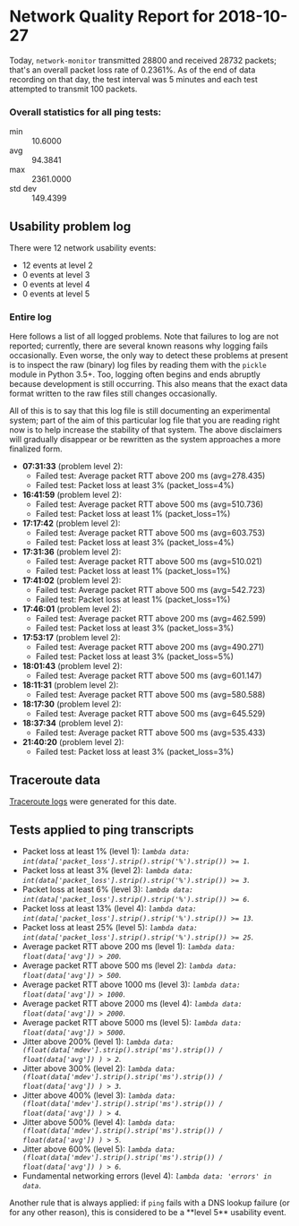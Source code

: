 
# Network Quality Report for 2018-10-27

Today, <code>network-monitor</code> transmitted 28800 and received 28732 packets; that's an overall packet loss rate of 0.2361%. As of the end of data recording on that day, the test interval was 5 minutes and each test attempted to transmit 100 packets.

### Overall statistics for all ping tests:

<dl>
<dt>min</dt><dd>10.6000</dd>
<dt>avg</dt><dd>94.3841</dd>
<dt>max</dt><dd>2361.0000</dd>
<dt>std dev</dt><dd>149.4399</dd>
</dl>


## Usability problem log

There were 12 network usability events:

* 12 events at level 2
* 0 events at level 3
* 0 events at level 4
* 0 events at level 5

### Entire log

Here follows a list of all logged problems. Note that failures to log are not reported; currently,
there are several known reasons why logging fails occasionally. Even worse, the only way to detect these problems at
present is to inspect the raw (binary) log files by reading them with the <code>pickle</code> module in Python 3.5+.
Too, logging often begins and ends abruptly because development is still occurring. This also means that the exact
data format written to the raw files still changes occasionally.

All of this is to say that this log file is still documenting an experimental system; part of the aim of this
particular log file that you are reading right now is to help increase the stability of that system. The above
disclaimers will gradually disappear or be rewritten as the system approaches a more finalized form.

<ul>
<li><strong>07:31:33</strong> (problem level 2):
 <ul>
  <li>Failed test: Average packet RTT above 200 ms (avg=278.435)</li>
  <li>Failed test: Packet loss at least 3% (packet_loss=4%)</li>
 </ul>
</li>
<li><strong>16:41:59</strong> (problem level 2):
 <ul>
  <li>Failed test: Average packet RTT above 500 ms (avg=510.736)</li>
  <li>Failed test: Packet loss at least 1% (packet_loss=1%)</li>
 </ul>
</li>
<li><strong>17:17:42</strong> (problem level 2):
 <ul>
  <li>Failed test: Average packet RTT above 500 ms (avg=603.753)</li>
  <li>Failed test: Packet loss at least 3% (packet_loss=4%)</li>
 </ul>
</li>
<li><strong>17:31:36</strong> (problem level 2):
 <ul>
  <li>Failed test: Average packet RTT above 500 ms (avg=510.021)</li>
  <li>Failed test: Packet loss at least 1% (packet_loss=1%)</li>
 </ul>
</li>
<li><strong>17:41:02</strong> (problem level 2):
 <ul>
  <li>Failed test: Average packet RTT above 500 ms (avg=542.723)</li>
  <li>Failed test: Packet loss at least 1% (packet_loss=1%)</li>
 </ul>
</li>
<li><strong>17:46:01</strong> (problem level 2):
 <ul>
  <li>Failed test: Average packet RTT above 200 ms (avg=462.599)</li>
  <li>Failed test: Packet loss at least 3% (packet_loss=3%)</li>
 </ul>
</li>
<li><strong>17:53:17</strong> (problem level 2):
 <ul>
  <li>Failed test: Average packet RTT above 200 ms (avg=490.271)</li>
  <li>Failed test: Packet loss at least 3% (packet_loss=5%)</li>
 </ul>
</li>
<li><strong>18:01:43</strong> (problem level 2):
 <ul>
  <li>Failed test: Average packet RTT above 500 ms (avg=601.147)</li>
 </ul>
</li>
<li><strong>18:11:31</strong> (problem level 2):
 <ul>
  <li>Failed test: Average packet RTT above 500 ms (avg=580.588)</li>
 </ul>
</li>
<li><strong>18:17:30</strong> (problem level 2):
 <ul>
  <li>Failed test: Average packet RTT above 500 ms (avg=645.529)</li>
 </ul>
</li>
<li><strong>18:37:34</strong> (problem level 2):
 <ul>
  <li>Failed test: Average packet RTT above 500 ms (avg=535.433)</li>
 </ul>
</li>
<li><strong>21:40:20</strong> (problem level 2):
 <ul>
  <li>Failed test: Packet loss at least 3% (packet_loss=3%)</li>
 </ul>
</li>
</ul>

## Traceroute data

<a href="reports/2018/10/2018-10-27-traceroute.md">Traceroute logs</a> were generated for this date.



## Tests applied to ping transcripts

<ul>
 <li>Packet loss at least 1% (level 1): <i><code>lambda data: int(data['packet_loss'].strip().strip('%').strip()) >= 1</code></i>.</li>
 <li>Packet loss at least 3% (level 2): <i><code>lambda data: int(data['packet_loss'].strip().strip('%').strip()) >= 3</code></i>.</li>
 <li>Packet loss at least 6% (level 3): <i><code>lambda data: int(data['packet_loss'].strip().strip('%').strip()) >= 6</code></i>.</li>
 <li>Packet loss at least 13% (level 4): <i><code>lambda data: int(data['packet_loss'].strip().strip('%').strip()) >= 13</code></i>.</li>
 <li>Packet loss at least 25% (level 5): <i><code>lambda data: int(data['packet_loss'].strip().strip('%').strip()) >= 25</code></i>.</li>
 <li>Average packet RTT above 200 ms (level 1): <i><code>lambda data: float(data['avg']) > 200</code></i>.</li>
 <li>Average packet RTT above 500 ms (level 2): <i><code>lambda data: float(data['avg']) > 500</code></i>.</li>
 <li>Average packet RTT above 1000 ms (level 3): <i><code>lambda data: float(data['avg']) > 1000</code></i>.</li>
 <li>Average packet RTT above 2000 ms (level 4): <i><code>lambda data: float(data['avg']) > 2000</code></i>.</li>
 <li>Average packet RTT above 5000 ms (level 5): <i><code>lambda data: float(data['avg']) > 5000</code></i>.</li>
 <li>Jitter above 200% (level 1): <i><code>lambda data: (float(data['mdev'].strip().strip('ms').strip()) / float(data['avg']) ) > 2</code></i>.</li>
 <li>Jitter above 300% (level 2): <i><code>lambda data: (float(data['mdev'].strip().strip('ms').strip()) / float(data['avg']) ) > 3</code></i>.</li>
 <li>Jitter above 400% (level 3): <i><code>lambda data: (float(data['mdev'].strip().strip('ms').strip()) / float(data['avg']) ) > 4</code></i>.</li>
 <li>Jitter above 500% (level 4): <i><code>lambda data: (float(data['mdev'].strip().strip('ms').strip()) / float(data['avg']) ) > 5</code></i>.</li>
 <li>Jitter above 600% (level 5): <i><code>lambda data: (float(data['mdev'].strip().strip('ms').strip()) / float(data['avg']) ) > 6</code></i>.</li>
 <li>Fundamental networking errors (level 4): <i><code>lambda data: 'errors' in data</code></i>.</li>
</ul>
Another rule that is always applied: if <code>ping</code> fails with a DNS lookup failure (or for any other reason), this is considered to be a **level 5** usability event.

